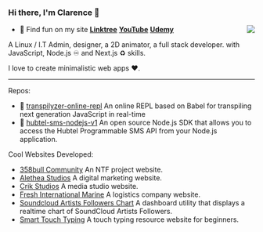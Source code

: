 ### Hi there, I'm Clarence 👋

<img align="right" src="https://github-readme-stats.vercel.app/api?username=clarnx&title_color=1fff0f&text_color=fff&icon_color=1fff0f&bg_color=000&hide_title=true&show_icons=true" />

- 🍭 Find fun on my site [**Linktree**](https://linktr.ee/devdigest) [**YouTube**](https://www.youtube.com/channel/UCrJuJ4Z9J-FuzYf4TyMOg7w) [**Udemy**](https://www.udemy.com/user/devdigest/)

A Linux / I.T Admin, designer, a 2D animator, a full stack developer. with JavaScript, Node.js ♾ and Next.js ♻️ skills.

I love to create minimalistic web apps ❤️.

---

Repos:

- 💽 [transpilyzer-online-repl](https://github.com/clarnx/transpilyzer-online-repl) An online REPL based on Babel for transpiling next generation JavaScript in real-time
- 🔋 [hubtel-sms-nodejs-v1](https://github.com/clarnx/hubtel-sms-nodejs-v1) An open source Node.js SDK that allows you to access the Hubtel Programmable SMS API from your Node.js application.

Cool Websites Developed:

- [358bull Community](https://358bullcommunity.netlify.app/) An NTF project website.
- [Alethea Studios](https://www.aletheastudios.com/) A digital marketing website.
- [Crik Studios](https://crikstudios.com/) A media studio website.
- [Fresh International Marine](https://www.freshinternationalmarine.com/) A logistics company website.
- [Soundcloud Artists Followers Chart](https://chart.orientanalytics.com/) A dashboard utility that displays a realtime chart of SoundCloud Artists Followers.
- [Smart Touch Typing](https://www.smarttouchtyping.com/) A touch typing resource website for beginners.
